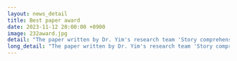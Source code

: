 ```yaml
---
layout: news_detail
title: Best paper award
date: 2023-11-12 20:00:00 +0900
image: 232award.jpg
detail: "The paper written by Dr. Yim's research team 'Story comprehension skills in school-aged children according to text type and story modality' won the Best Paper Award from the Korean Speech-Language Hearing Association."
long_detail: "The paper written by Dr. Yim's research team 'Story comprehension skills in school-aged children according to text type and story modality' won the Best Paper Award from the Korean Speech-Language Hearing Association."
---
```



